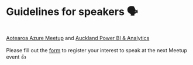 # Guidelines for speakers 🗣
<br>
<a href="https://www.meetup.com/auckland-azure-usergroup/">Aotearoa Azure Meetup</a> and <a href="https://www.meetup.com/new-zealand-business-intelligence-user-group">Auckland Power BI & Analytics</a>
<br><br>
Please fill out the <a href="https://aka.ms/AotearoaAzure/speaker">form</a> to register your interest to speak at the next Meetup event 👍
<br><br>
